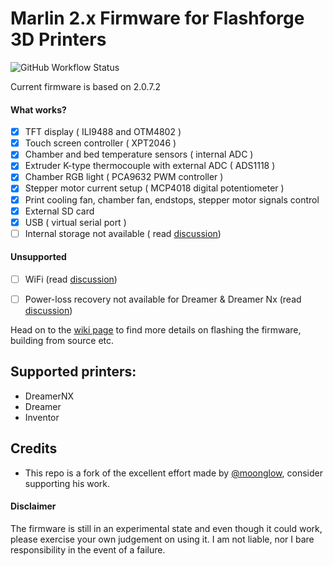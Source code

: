 #  Marlin 2.x Firmware for Flashforge 3D Printers

![GitHub Workflow Status](https://img.shields.io/github/workflow/status/tckb/FlashForge_Marlin/Build%20FF%20Marlin)

Current firmware is based on 2.0.7.2  


#### What works?

- [x] TFT display ( ILI9488 and OTM4802 )
- [x] Touch screen controller ( XPT2046 )
- [x] Chamber and bed temperature sensors ( internal ADC )
- [x] Extruder K-type thermocouple with external ADC ( ADS1118 )
- [x] Chamber RGB light ( PCA9632 PWM controller )
- [x] Stepper motor current setup ( MCP4018 digital potentiometer )
- [x] Print cooling fan, chamber fan, endstops, stepper motor signals control
- [x] External SD card
- [x] USB ( virtual serial port )
- [ ] Internal storage not available ( read [discussion](https://github.com/moonglow/FlashForge_Marlin/issues/3#issuecomment-813024193))

#### Unsupported

- [ ] WiFi  (read [discussion](https://github.com/moonglow/FlashForge_Marlin/issues/3#issuecomment-813024193))
- [ ] Power-loss recovery not available for Dreamer & Dreamer Nx  (read [discussion](https://github.com/moonglow/FlashForge_Marlin/issues/5))


Head on to the [wiki page](https://github.com/tckb/FlashForge_Marlin/wiki) to find more details on flashing the firmware, building from source etc. 

## Supported printers:

- DreamerNX
- Dreamer
- Inventor

## Credits

- This repo is a fork of the excellent effort made by  [@moonglow](https://github.com/moonglow), consider supporting his work.  


#### Disclaimer
The firmware is still in an experimental state and even though it could  work, please exercise your own judgement on using it. I am not liable, nor I bare responsibility in the event of a failure. 
